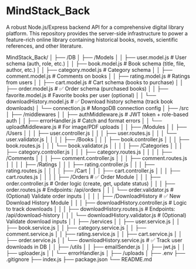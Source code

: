 # MindStack_Back
A robust Node.js/Express backend API for a comprehensive digital library platform. This repository provides the server-side infrastructure to power a feature-rich online library containing historical books, novels, scientific references, and other literature.


MindStack_Back/
│
├── /DB
│   ├── /Models
│   │   ├── user.model.js          # User schema (auth, role, etc.)
│   │   ├── book.model.js          # Book schema (title, file, author, etc.)
│   │   ├── category.model.js      # Category schema
│   │   ├── comment.model.js       # Comments on books
│   │   ├── rating.model.js        # Ratings from users
│   │   ├── cart.model.js          # Cart schema (books to purchase)
│   │   ├── order.model.js         # ✅ Order schema (purchased books)
│   │   ├── favorite.model.js      # Favorite books per user (optional)
│   │   └── downloadHistory.model.js # ✅ Download history schema (track book downloads)
│   └── connection.js              # MongoDB connection config
│
├── /src
│   ├── /middlewares
│   │   ├── authMiddleware.js      # JWT token + role-based auth
│   │   ├── errorHandler.js        # Catch and format errors
│   │   └── uploadMiddleware.js    # For image/PDF uploads
│
│   ├── /Modules
│   │   ├── /Users
│   │   │   ├── user.controller.js
│   │   │   ├── user.routes.js
│   │   │   └── user.validator.js
│   │
│   │   ├── /Books
│   │   │   ├── book.controller.js
│   │   │   ├── book.routes.js
│   │   │   └── book.validator.js
│   │
│   │   ├── /Categories
│   │   │   ├── category.controller.js
│   │   │   ├── category.routes.js
│   │
│   │   ├── /Comments
│   │   │   ├── comment.controller.js
│   │   │   ├── comment.routes.js
│   │
│   │   ├── /Ratings
│   │   │   ├── rating.controller.js
│   │   │   ├── rating.routes.js
│   │
│   │   ├── /Cart
│   │   │   ├── cart.controller.js
│   │   │   ├── cart.routes.js
│   │
│   │   ├── /Orders                     # ✅ Order Module
│   │   │   ├── order.controller.js     # Order logic (create, get, update status)
│   │   │   ├── order.routes.js         # Endpoints: /api/orders
│   │   │   └── order.validator.js      # (Optional) Validate order inputs
│   │
│   │   ├── /DownloadHistory            # ✅ New Download History Module
│   │   │   ├── downloadHistory.controller.js  # Logic to track downloads
│   │   │   ├── downloadHistory.routes.js      # Endpoints: /api/download-history
│   │   │   └── downloadHistory.validator.js   # (Optional) Validate download inputs
│
│   ├── /services
│   │   ├── user.service.js
│   │   ├── book.service.js
│   │   ├── category.service.js
│   │   ├── comment.service.js
│   │   ├── rating.service.js
│   │   ├── cart.service.js
│   │   ├── order.service.js
│   │   └── downloadHistory.service.js    # ✅ Track user downloads in DB
│
│   ├── /utils
│   │   ├── emailSender.js
│   │   ├── jwt.js
│   │   ├── uploader.js
│   │   └── errorHandler.js
│
├── /uploads
│
├── .env
├── .gitignore
├── index.js
├── package.json
└── README.md

